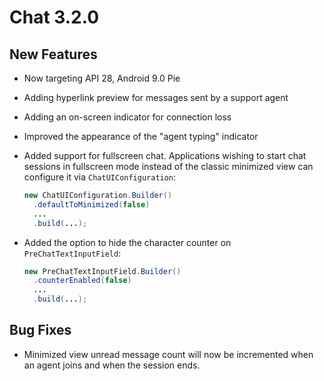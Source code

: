 # Chat 3.2.0 

## New Features

- Now targeting API 28, Android 9.0 Pie
- Adding hyperlink preview for messages sent by a support agent
- Adding an on-screen indicator for connection loss
- Improved the appearance of the "agent typing" indicator
- Added support for fullscreen chat. Applications wishing to start chat sessions in fullscreen mode
instead of the classic minimized view can configure it via `ChatUIConfiguration`:
    ```java
    new ChatUIConfiguration.Builder()
      .defaultToMinimized(false)
      ...
      .build(...);
    ```

- Added the option to hide the character counter on `PreChatTextInputField`:
    ```java
    new PreChatTextInputField.Builder()
      .counterEnabled(false)
      ...
      .build(...);
    ```

## Bug Fixes
- Minimized view unread message count will now be incremented when an agent joins and when the session ends.

